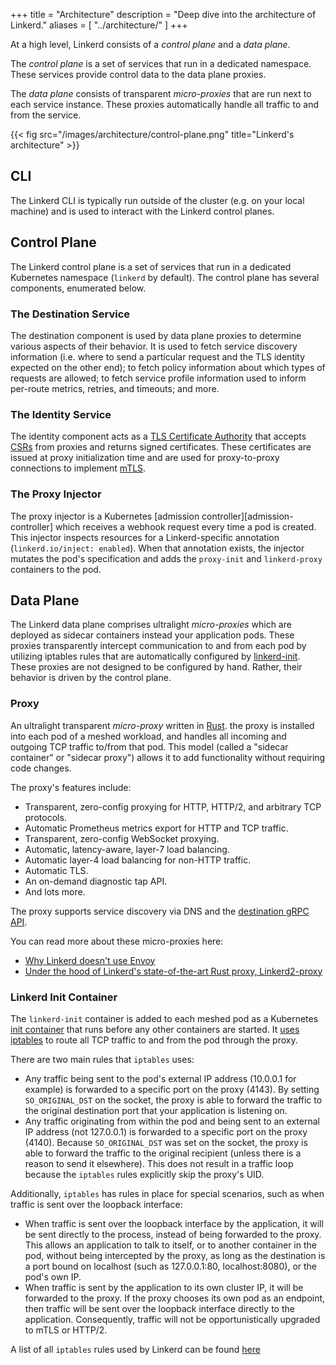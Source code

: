 +++
title = "Architecture"
description = "Deep dive into the architecture of Linkerd."
aliases = [
  "../architecture/"
]
+++

At a high level, Linkerd consists of a *control plane* and a *data plane*.

The *control plane* is a set of services that run in a dedicated namespace.
These services provide control data to the data plane proxies.

The *data plane* consists of transparent _micro-proxies_ that are run next to
each service instance. These proxies automatically handle all traffic to and
from the service.

{{< fig src="/images/architecture/control-plane.png"
title="Linkerd's architecture" >}}

## CLI

The Linkerd CLI is typically run outside of the cluster (e.g. on your local
machine) and is used to interact with the Linkerd control planes.

## Control Plane

The Linkerd control plane is a set of services that run in a dedicated
Kubernetes namespace (`linkerd` by default). The control plane has several
components, enumerated below.

### The Destination Service

The destination component is used by data plane proxies to determine various
aspects of their behavior. It is used to fetch service discovery information
(i.e. where to send a particular request and the TLS identity expected on the
other end); to fetch policy information about which types of requests are
allowed; to fetch service profile information used to inform per-route metrics,
retries, and timeouts; and more.

### The Identity Service

The identity component acts as a [TLS Certificate
Authority](https://en.wikipedia.org/wiki/Certificate_authority) that accepts
[CSRs](https://en.wikipedia.org/wiki/Certificate_signing_request) from proxies
and returns signed certificates. These certificates are issued at proxy
initialization time and are used for proxy-to-proxy connections to implement
[mTLS](../../features/automatic-mtls/).

### The Proxy Injector

The proxy injector is a Kubernetes [admission controller][admission-controller]
which receives a webhook request every time a pod is created. This injector
inspects resources for a Linkerd-specific annotation (`linkerd.io/inject:
enabled`).  When that annotation exists, the injector mutates the pod's
specification and adds the `proxy-init` and `linkerd-proxy` containers to the
pod.

## Data Plane

The Linkerd data plane comprises ultralight _micro-proxies_ which are deployed
as sidecar containers instead your application pods. These proxies
transparently intercept communication to and from each pod by utilizing
iptables rules that are automatically configured by
[linkerd-init](#linkerd-init-container). These proxies are not designed to be
configured by hand. Rather, their behavior is driven by the control plane.

### Proxy

An ultralight transparent _micro-proxy_ written in
[Rust](https://www.rust-lang.org/). the proxy is installed into each pod of a
meshed workload, and handles all incoming and outgoing TCP traffic to/from that
pod. This model (called a "sidecar container" or "sidecar proxy") allows it to
add functionality without requiring code changes.

The proxy's features include:

* Transparent, zero-config proxying for HTTP, HTTP/2, and arbitrary TCP
  protocols.
* Automatic Prometheus metrics export for HTTP and TCP traffic.
* Transparent, zero-config WebSocket proxying.
* Automatic, latency-aware, layer-7 load balancing.
* Automatic layer-4 load balancing for non-HTTP traffic.
* Automatic TLS.
* An on-demand diagnostic tap API.
* And lots more.

The proxy supports service discovery via DNS and the
[destination gRPC API](https://github.com/linkerd/linkerd2-proxy-api).

You can read more about these micro-proxies here:

* [Why Linkerd doesn't use Envoy](/2020/12/03/why-linkerd-doesnt-use-envoy/)
* [Under the hood of Linkerd's state-of-the-art Rust proxy,
  Linkerd2-proxy](/2020/07/23/under-the-hood-of-linkerds-state-of-the-art-rust-proxy-linkerd2-proxy/)

### Linkerd Init Container

The `linkerd-init` container is added to each meshed pod as a Kubernetes [init
container](https://kubernetes.io/docs/concepts/workloads/pods/init-containers/)
that runs before any other containers are started. It [uses
iptables](https://github.com/linkerd/linkerd2-proxy-init) to route all TCP
traffic to and from the pod through the proxy.

There are two main rules that `iptables` uses:

* Any traffic being sent to the pod's external IP address (10.0.0.1 for
  example) is forwarded to a specific port on the proxy (4143). By setting
  `SO_ORIGINAL_DST` on the socket, the proxy is able to forward the traffic to
  the original destination port that your application is listening on.
* Any traffic originating from within the pod and being sent to an external IP
  address (not 127.0.0.1) is forwarded to a specific port on the proxy (4140).
  Because `SO_ORIGINAL_DST` was set on the socket, the proxy is able to forward
  the traffic to the original recipient (unless there is a reason to send it
  elsewhere). This does not result in a traffic loop because the `iptables`
  rules explicitly skip the proxy's UID.

Additionally, `iptables` has rules in place for special scenarios, such as when
traffic is sent over the loopback interface:

* When traffic is sent over the loopback interface by the application, it will
  be sent directly to the process, instead of being forwarded to the proxy. This
  allows an application to talk to itself, or to another container in the pod,
  without being intercepted by the proxy, as long as the destination is a port
  bound on localhost (such as 127.0.0.1:80, localhost:8080), or the pod's own
  IP.
* When traffic is sent by the application to its own cluster IP, it will be
  forwarded to the proxy. If the proxy chooses its own pod as an endpoint, then
  traffic will be sent over the loopback interface directly to the application.
  Consequently, traffic will not be opportunistically upgraded to mTLS or
  HTTP/2.

A list of all `iptables` rules used by Linkerd can be found [here](../iptables/)
